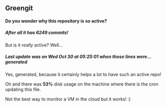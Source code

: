 ## Greengit

#### Do you wonder why this repository is so active?

##### After all it has 6249 commits!

But is it *really* active? Well...

##### Last update was on Wed Oct 30 at 05:25:01 when those lines were... generated

Yes, generated, because it certainly helps a lot to have such an active repo!

Oh and there was **53%** disk usage on the machine
where there is the cron updating this file.

Not the best way to monitor a VM in the cloud but it works! :)
